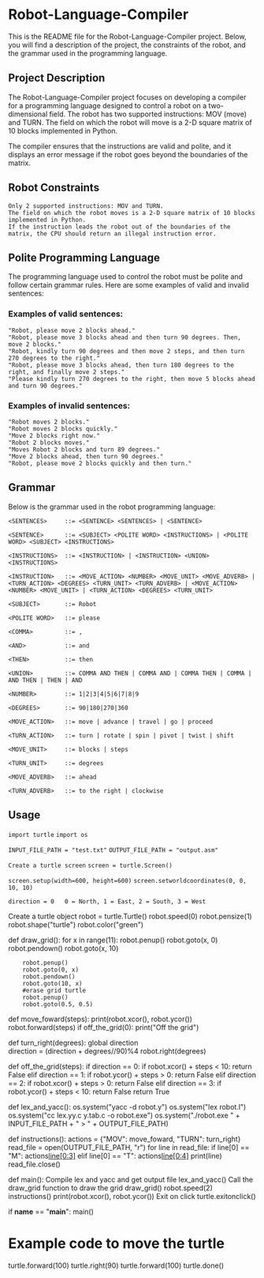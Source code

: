 # Robot-Language-Compiler

This is the README file for the Robot-Language-Compiler project. Below, you will find a description of the project, the constraints of the robot, and the grammar used in the programming language.

## Project Description

The Robot-Language-Compiler project focuses on developing a compiler for a programming language designed to control a robot on a two-dimensional field. The robot has two supported instructions: MOV (move) and TURN. The field on which the robot will move is a 2-D square matrix of 10 blocks implemented in Python.

The compiler ensures that the instructions are valid and polite, and it displays an error message if the robot goes beyond the boundaries of the matrix.

## Robot Constraints

    Only 2 supported instructions: MOV and TURN.
    The field on which the robot moves is a 2-D square matrix of 10 blocks implemented in Python.
    If the instruction leads the robot out of the boundaries of the matrix, the CPU should return an illegal instruction error.

## Polite Programming Language

The programming language used to control the robot must be polite and follow certain grammar rules. Here are some examples of valid and invalid sentences:
### Examples of valid sentences:

    "Robot, please move 2 blocks ahead."
    "Robot, please move 3 blocks ahead and then turn 90 degrees. Then, move 2 blocks."
    "Robot, kindly turn 90 degrees and then move 2 steps, and then turn 270 degrees to the right."
    "Robot, please move 3 blocks ahead, then turn 180 degrees to the right, and finally move 2 steps."
    "Please kindly turn 270 degrees to the right, then move 5 blocks ahead and turn 90 degrees."

### Examples of invalid sentences:

    "Robot moves 2 blocks."
    "Robot moves 2 blocks quickly."
    "Move 2 blocks right now."
    "Robot 2 blocks moves."
    "Moves Robot 2 blocks and turn 89 degrees."
    "Move 2 blocks ahead, then turn 90 degrees."
    "Robot, please move 2 blocks quickly and then turn."

## Grammar

Below is the grammar used in the robot programming language:

```<SENTENCES>     ::= <SENTENCE> <SENTENCES> | <SENTENCE>```

```<SENTENCE>      ::= <SUBJECT> <POLITE WORD> <INSTRUCTIONS> | <POLITE WORD> <SUBJECT> <INSTRUCTIONS>```

```<INSTRUCTIONS>  ::= <INSTRUCTION> | <INSTRUCTION> <UNION> <INSTRUCTIONS>```

```<INSTRUCTION>   ::= <MOVE_ACTION> <NUMBER> <MOVE_UNIT> <MOVE_ADVERB> | <TURN_ACTION> <DEGREES> <TURN_UNIT> <TURN_ADVERB> | <MOVE_ACTION> <NUMBER> <MOVE_UNIT> | <TURN_ACTION> <DEGREES> <TURN_UNIT>```

```<SUBJECT>       ::= Robot```

```<POLITE WORD>   ::= please```

```<COMMA>         ::= ,```

```<AND>           ::= and```

```<THEN>          ::= then```

```<UNION>         ::= COMMA AND THEN | COMMA AND | COMMA THEN | COMMA | AND THEN | THEN | AND```

```<NUMBER>        ::= 1|2|3|4|5|6|7|8|9```

```<DEGREES>       ::= 90|180|270|360```

```<MOVE_ACTION>   ::= move | advance | travel | go | proceed```

```<TURN_ACTION>   ::= turn | rotate | spin | pivot | twist | shift```

```<MOVE_UNIT>     ::= blocks | steps```

```<TURN_UNIT>     ::= degrees```

```<MOVE_ADVERB>   ::= ahead```

```<TURN_ADVERB>   ::= to the right | clockwise```

## Usage

```import turtle```
```import os```

```INPUT_FILE_PATH = "test.txt"```
```OUTPUT_FILE_PATH = "output.asm"```

```Create a turtle screen```
```screen = turtle.Screen()```

```screen.setup(width=600, height=600)```
```screen.setworldcoordinates(0, 0, 10, 10)```

```direction = 0   0 = North, 1 = East, 2 = South, 3 = West```

Create a turtle object
robot = turtle.Turtle()
robot.speed(0)
robot.pensize(1)
robot.shape("turtle")
robot.color("green")

def draw_grid():
    for x in range(11):
        robot.penup()
        robot.goto(x, 0)
        robot.pendown()
        robot.goto(x, 10)
        
        robot.penup()
        robot.goto(0, x)
        robot.pendown()
        robot.goto(10, x)
        #erase grid turtle
        robot.penup()
        robot.goto(0.5, 0.5)

def move_foward(steps):
    print(robot.xcor(), robot.ycor())
    robot.forward(steps)
    if off_the_grid(0):
        print("Off the grid")
    
def turn_right(degrees):
    global direction   
    direction =  (direction + degrees//90)%4
    robot.right(degrees)

def off_the_grid(steps):
    if direction == 0:
        if robot.xcor() + steps < 10:
            return False
    elif direction == 1:
        if robot.ycor() + steps > 0:
            return False
    elif direction == 2:
        if robot.xcor() + steps > 0:
            return False
    elif direction == 3:
        if robot.ycor() + steps < 10:
            return False 
    return True

def lex_and_yacc():
    os.system("yacc -d robot.y")
    os.system("lex robot.l")
    os.system("cc lex.yy.c y.tab.c -o robot.exe")
    os.system("./robot.exe " + INPUT_FILE_PATH + " > " + OUTPUT_FILE_PATH)

def instructions():
    actions = {"MOV": move_foward, "TURN": turn_right}
    read_file = open(OUTPUT_FILE_PATH, "r")
    for line in read_file:
        if line[0] == "M":
            actions[line[0:3]](int(line[4:-1]))
        elif line[0] == "T":
            actions[line[0:4]](int(line[5:-1]))
        print(line)
    read_file.close()

def main():
    Compile lex and yacc and get output file
    lex_and_yacc()
    Call the draw_grid function to draw the grid
    draw_grid()
    robot.speed(2)  
    instructions()
    print(robot.xcor(), robot.ycor())
    Exit on click
    turtle.exitonclick()

if __name__ == "__main__":
    main()

# Example code to move the turtle
turtle.forward(100)
turtle.right(90)
turtle.forward(100)
turtle.done()

